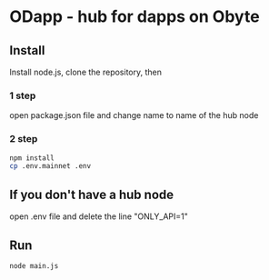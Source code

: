 # ODapp - hub for dapps on Obyte


## Install

Install node.js, clone the repository, then

### 1 step
open package.json file and change name to name of the hub node

### 2 step
```sh
npm install
cp .env.mainnet .env
```


## If you don't have a hub node
open .env file and delete the line "ONLY_API=1"


## Run
```sh
node main.js
```
